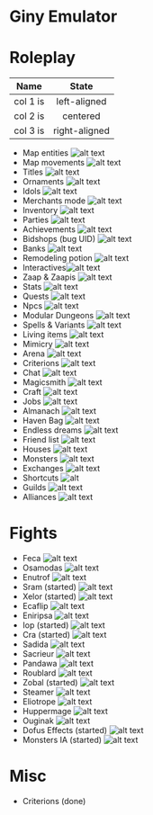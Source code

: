 

# Giny Emulator

# Roleplay

 | Name   |      State      
|----------|:-------------:|
| col 1 is |  left-aligned |
| col 2 is |    centered   |
| col 3 is | right-aligned |

  * Map entities ![alt text](https://img.shields.io/badge/Done-green) 
  * Map movements ![alt text](https://img.shields.io/badge/Done-green) 
  * Titles ![alt text](https://img.shields.io/badge/Done-green) 
  * Ornaments ![alt text](https://img.shields.io/badge/Done-green) 
  * Idols ![alt text](https://img.shields.io/badge/Todo-red)
  * Merchants mode ![alt text](https://img.shields.io/badge/Todo-red)
  * Inventory ![alt text](https://img.shields.io/badge/Done-green) 
  * Parties ![alt text](https://img.shields.io/badge/Done-green) 
  * Achievements ![alt text](https://img.shields.io/badge/Todo-red)
  * Bidshops (bug UID) ![alt text](https://img.shields.io/badge/Todo-red)
  * Banks ![alt text](https://img.shields.io/badge/Done-green) 
  * Remodeling potion  ![alt text](https://img.shields.io/badge/Todo-red)
  * Interactives![alt text](https://img.shields.io/badge/Done-green) 
  * Zaap & Zaapis ![alt text](https://img.shields.io/badge/Done-green) 
  * Stats ![alt text](https://img.shields.io/badge/Done-green)  
  * Quests  ![alt text](https://img.shields.io/badge/Todo-red)
  * Npcs ![alt text](https://img.shields.io/badge/Done-green)
  * Modular Dungeons ![alt text](https://img.shields.io/badge/Done-green)
  * Spells & Variants ![alt text](https://img.shields.io/badge/Done-green) 
  * Living items ![alt text](https://img.shields.io/badge/Done-green) 
  * Mimicry ![alt text](https://img.shields.io/badge/Todo-red)
  * Arena ![alt text](https://img.shields.io/badge/Todo-red)
  * Criterions  ![alt text](https://img.shields.io/badge/Done-green) 
  * Chat ![alt text](https://img.shields.io/badge/Done-green)
  * Magicsmith ![alt text](https://img.shields.io/badge/Todo-red)
  * Craft ![alt text](https://img.shields.io/badge/Todo-red)
  * Jobs  ![alt text](https://img.shields.io/badge/Done-green) 
  * Almanach  ![alt text](https://img.shields.io/badge/Todo-red)
  * Haven Bag ![alt text](https://img.shields.io/badge/Todo-red)
  * Endless dreams  ![alt text](https://img.shields.io/badge/Todo-red)
  * Friend list  ![alt text](https://img.shields.io/badge/Todo-red)
  * Houses ![alt text](https://img.shields.io/badge/Todo-red)
  * Monsters ![alt text](https://img.shields.io/badge/Done-green) 
  * Exchanges ![alt text](https://img.shields.io/badge/Done-green) 
  * Shortcuts ![alt](https://img.shields.io/badge/Done-green) 
  * Guilds ![alt text](https://img.shields.io/badge/Todo-red)
  * Alliances ![alt text](https://img.shields.io/badge/Todo-red)
 

# Fights

  * Feca ![alt text](https://img.shields.io/badge/Todo-red)
  * Osamodas ![alt text](https://img.shields.io/badge/Todo-red)
  * Enutrof ![alt text](https://img.shields.io/badge/Todo-red)
  * Sram (started) ![alt text](https://img.shields.io/badge/Todo-red)
  * Xelor (started) ![alt text](https://img.shields.io/badge/Todo-red)
  * Ecaflip ![alt text](https://img.shields.io/badge/Todo-red)
  * Eniripsa ![alt text](https://img.shields.io/badge/Todo-red)
  * Iop (started) ![alt text](https://img.shields.io/badge/Todo-red)
  * Cra (started) ![alt text](https://img.shields.io/badge/Todo-red)
  * Sadida ![alt text](https://img.shields.io/badge/Todo-red) 
  * Sacrieur ![alt text](https://img.shields.io/badge/Todo-red)
  * Pandawa ![alt text](https://img.shields.io/badge/Todo-red)
  * Roublard ![alt text](https://img.shields.io/badge/Todo-red)
  * Zobal (started) ![alt text](https://img.shields.io/badge/Todo-red)
  * Steamer ![alt text](https://img.shields.io/badge/Todo-red)
  * Eliotrope ![alt text](https://img.shields.io/badge/Todo-red)
  * Huppermage  ![alt text](https://img.shields.io/badge/Todo-red)
  * Ouginak ![alt text](https://img.shields.io/badge/Todo-red)
  * Dofus Effects (started)  ![alt text](https://img.shields.io/badge/Todo-red)
  * Monsters IA (started)  ![alt text](https://img.shields.io/badge/Todo-red)

# Misc
  * Criterions (done)